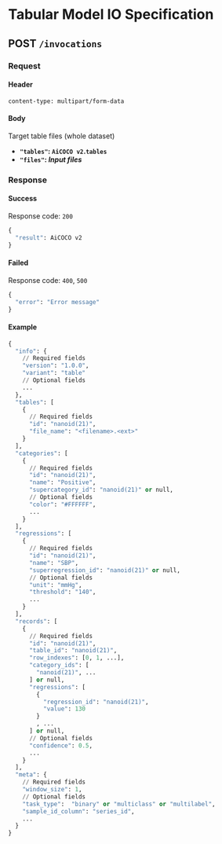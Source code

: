# Tabular Model IO Specification

## POST `/invocations`

### Request

#### Header

```
content-type: multipart/form-data
```

#### Body

Target table files (whole dataset)

- **`"tables"`: `AiCOCO v2`.`tables`**
- **`"files"`: _Input files_**

### Response

#### Success

Response code: `200`

```python
{
  "result": AiCOCO v2
}
```

#### Failed

Response code: `400`, `500`

```python
{
  "error": "Error message"
}
```

#### Example

```python
{
  "info": {
    // Required fields
    "version": "1.0.0",
    "variant": "table"
    // Optional fields
    ...
  },
  "tables": [
    {
      // Required fields
      "id": "nanoid(21)",
      "file_name": "<filename>.<ext>"
    }
  ],
  "categories": [
    {
      // Required fields
      "id": "nanoid(21)",
      "name": "Positive",
      "supercategory_id": "nanoid(21)" or null,
      // Optional fields
      "color": "#FFFFFF",
      ...
    }
  ],
  "regressions": [
    {
      // Required fields
      "id": "nanoid(21)",
      "name": "SBP",
      "superregression_id": "nanoid(21)" or null,
      // Optional fields
      "unit": "mmHg",
      "threshold": "140",
      ...
    }
  ],
  "records": [
    {
      // Required fields
      "id": "nanoid(21)",
      "table_id": "nanoid(21)",
      "row_indexes": [0, 1, ...],
      "category_ids": [
        "nanoid(21)", ...
      ] or null,
      "regressions": [
        {
          "regression_id": "nanoid(21)",
          "value": 130
        }
        , ...
      ] or null,
      // Optional fields
      "confidence": 0.5,
      ...
    }
  ],
  "meta": {
    // Required fields
    "window_size": 1,
    // Optional fields
    "task_type":  "binary" or "multiclass" or "multilabel",
    "sample_id_column": "series_id",
    ...
  }
}
```
